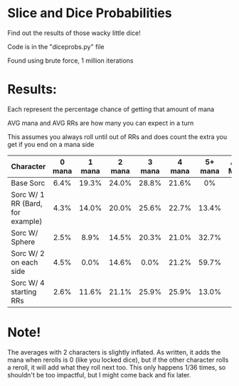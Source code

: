# Slice and Dice Probabilities

Find out the results of those wacky little dice!

Code is in the "diceprobs.py" file

Found using brute force, 1 million iterations

# Results:

Each represent the percentage chance of getting that amount of mana

AVG mana and AVG RRs are how many you can expect in a turn 

This assumes you always roll until out of RRs and does count the extra you get if you end on a mana side

| Character         											| 0 mana	| 1 mana	| 2 mana	| 3 mana	| 4 mana	| 5+ mana | AVG Mana | Avg RRs |
| :------------------------------		| :----:	|	:----:	| :----:	|	:----:	|	:----:	|	:----:	| :----:	| :----:	|
| Base Sorc 									 			| 6.4% | 19.3% | 24.0% | 28.8% | 21.6% | 0% | 2.4 | 0.6 |
| Sorc W/ 1 RR (Bard, for example) 	| 4.3% | 14.0% | 20.0% | 25.6% | 22.7% | 13.4% | 3.0 | 1.5 |
| Sorc W/ Sphere										| 2.5% | 8.9% | 14.5% | 20.3% | 21.0% | 32.7% | 3.9 | 3.0 |
| Sorc W/ 2 on each side						| 4.5% | 0.0% | 14.6% | 0.0% | 21.2% | 59.7% | 5.7 | 1.5 |
| Sorc W/ 4 starting RRs 						| 2.6% | 11.6% | 21.1% | 25.9% | 25.9% | 13.0% | 3.0 | 0.8 |


# Note!
The averages with 2 characters is slightly inflated. 
As written, it adds the mana when rerolls is 0 (like you locked dice), but if the other character rolls a reroll, it will add what they roll next too. This only happens 1/36 times, so shouldn't be too impactful, but I might come back and fix later.
